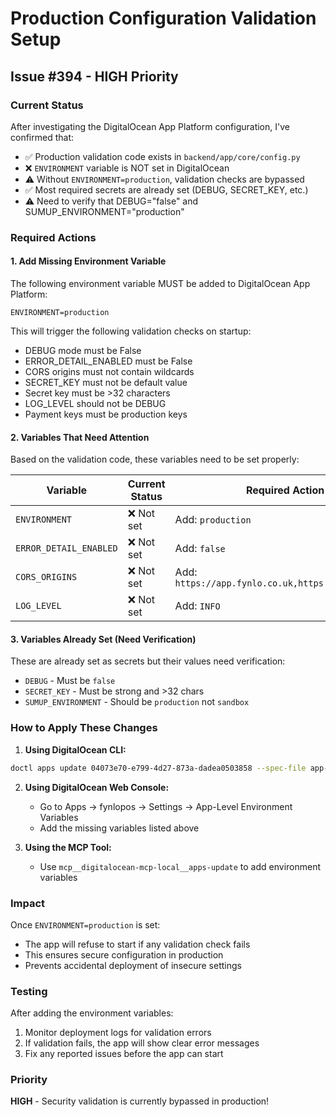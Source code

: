 # Production Configuration Validation Setup

## Issue #394 - HIGH Priority

### Current Status
After investigating the DigitalOcean App Platform configuration, I've confirmed that:
- ✅ Production validation code exists in `backend/app/core/config.py`
- ❌ `ENVIRONMENT` variable is NOT set in DigitalOcean
- ⚠️ Without `ENVIRONMENT=production`, validation checks are bypassed
- ✅ Most required secrets are already set (DEBUG, SECRET_KEY, etc.)
- ⚠️ Need to verify that DEBUG="false" and SUMUP_ENVIRONMENT="production"

### Required Actions

#### 1. Add Missing Environment Variable
The following environment variable MUST be added to DigitalOcean App Platform:

```
ENVIRONMENT=production
```

This will trigger the following validation checks on startup:
- DEBUG mode must be False
- ERROR_DETAIL_ENABLED must be False  
- CORS origins must not contain wildcards
- SECRET_KEY must not be default value
- Secret key must be >32 characters
- LOG_LEVEL should not be DEBUG
- Payment keys must be production keys

#### 2. Variables That Need Attention

Based on the validation code, these variables need to be set properly:

| Variable | Current Status | Required Action |
|----------|---------------|-----------------|
| `ENVIRONMENT` | ❌ Not set | Add: `production` |
| `ERROR_DETAIL_ENABLED` | ❌ Not set | Add: `false` |
| `CORS_ORIGINS` | ❌ Not set | Add: `https://app.fynlo.co.uk,https://fynlo.co.uk` |
| `LOG_LEVEL` | ❌ Not set | Add: `INFO` |

#### 3. Variables Already Set (Need Verification)

These are already set as secrets but their values need verification:
- `DEBUG` - Must be `false`
- `SECRET_KEY` - Must be strong and >32 chars
- `SUMUP_ENVIRONMENT` - Should be `production` not `sandbox`

### How to Apply These Changes

1. **Using DigitalOcean CLI:**
```bash
doctl apps update 04073e70-e799-4d27-873a-dadea0503858 --spec-file app-spec.yaml
```

2. **Using DigitalOcean Web Console:**
   - Go to Apps → fynlopos → Settings → App-Level Environment Variables
   - Add the missing variables listed above

3. **Using the MCP Tool:**
   - Use `mcp__digitalocean-mcp-local__apps-update` to add environment variables

### Impact

Once `ENVIRONMENT=production` is set:
- The app will refuse to start if any validation check fails
- This ensures secure configuration in production
- Prevents accidental deployment of insecure settings

### Testing

After adding the environment variables:
1. Monitor deployment logs for validation errors
2. If validation fails, the app will show clear error messages
3. Fix any reported issues before the app can start

### Priority

**HIGH** - Security validation is currently bypassed in production!